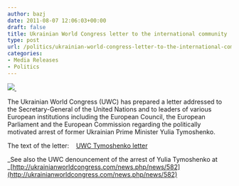 ```yaml
---
author: bazj
date: 2011-08-07 12:06:03+00:00
draft: false
title: Ukrainian World Congress letter to the international community
type: post
url: /politics/ukrainian-world-congress-letter-to-the-international-community/
categories:
- Media Releases
- Politics
---
```


[![](http://www.ozeukes.com/wp-content/uploads/2011/08/World-Congress-of-Ukrainians-72-dpi-150-pxls-.jpg)
](http://www.ozeukes.com/wp-content/uploads/2011/08/World-Congress-of-Ukrainians-72-dpi-150-pxls-.jpg)﻿

The Ukrainian World Congress (UWC) has prepared a letter addressed to the Secretary-General of the United Nations and to leaders of various European institutions including the European Council, the European Parliament and the European Commission regarding the politically motivated arrest of former Ukrainian Prime Minister Yulia Tymoshenko.  

The text of the letter:    [UWC Tymoshenko letter](http://www.ozeukes.com/wp-content/uploads/2011/08/UWC-Tymoshenko-letter.pdf)

_See also the UWC denouncement of the arrest of Yulia Tymoshenko at _[http://ukrainianworldcongress.com/news.php/news/582](http://ukrainianworldcongress.com/news.php/news/582)
